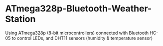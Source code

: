 # ATmega328p-Bluetooth-Weather-Station
Using ATmega328p (8-bit microcontrollers) connected with Bluetooth HC-05 to control LEDs, and DHT11 sensors (humidity &amp; temperature sensor)
